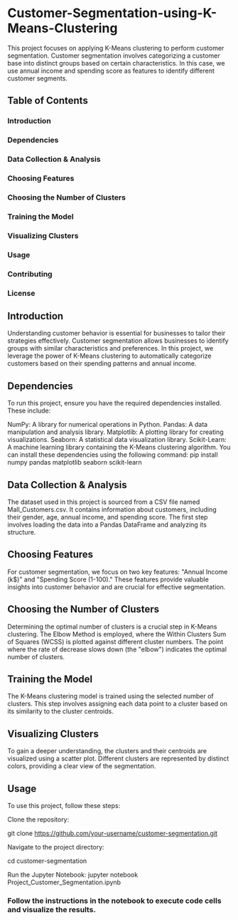 # Customer-Segmentation-using-K-Means-Clustering
This project focuses on applying K-Means clustering to perform customer segmentation. Customer segmentation involves categorizing a customer base into distinct groups based on certain characteristics. In this case, we use annual income and spending score as features to identify different customer segments.


## Table of Contents
### Introduction
### Dependencies
### Data Collection & Analysis
### Choosing Features
### Choosing the Number of Clusters
### Training the Model
### Visualizing Clusters
### Usage
### Contributing
### License
## Introduction
Understanding customer behavior is essential for businesses to tailor their strategies effectively. Customer segmentation allows businesses to identify groups with similar characteristics and preferences. In this project, we leverage the power of K-Means clustering to automatically categorize customers based on their spending patterns and annual income.

## Dependencies
To run this project, ensure you have the required dependencies installed. These include:

NumPy: A library for numerical operations in Python.
Pandas: A data manipulation and analysis library.
Matplotlib: A plotting library for creating visualizations.
Seaborn: A statistical data visualization library.
Scikit-Learn: A machine learning library containing the K-Means clustering algorithm.
You can install these dependencies using the following command:
pip install numpy pandas matplotlib seaborn scikit-learn
## Data Collection & Analysis
The dataset used in this project is sourced from a CSV file named Mall_Customers.csv. It contains information about customers, including their gender, age, annual income, and spending score. The first step involves loading the data into a Pandas DataFrame and analyzing its structure.

## Choosing Features
For customer segmentation, we focus on two key features: "Annual Income (k$)" and "Spending Score (1-100)." These features provide valuable insights into customer behavior and are crucial for effective segmentation.

## Choosing the Number of Clusters
Determining the optimal number of clusters is a crucial step in K-Means clustering. The Elbow Method is employed, where the Within Clusters Sum of Squares (WCSS) is plotted against different cluster numbers. The point where the rate of decrease slows down (the "elbow") indicates the optimal number of clusters.

## Training the Model
The K-Means clustering model is trained using the selected number of clusters. This step involves assigning each data point to a cluster based on its similarity to the cluster centroids.

## Visualizing Clusters
To gain a deeper understanding, the clusters and their centroids are visualized using a scatter plot. Different clusters are represented by distinct colors, providing a clear view of the segmentation.

## Usage
To use this project, follow these steps:

Clone the repository:

git clone https://github.com/your-username/customer-segmentation.git

Navigate to the project directory:

cd customer-segmentation

Run the Jupyter Notebook:
jupyter notebook Project_Customer_Segmentation.ipynb

### Follow the instructions in the notebook to execute code cells and visualize the results.

